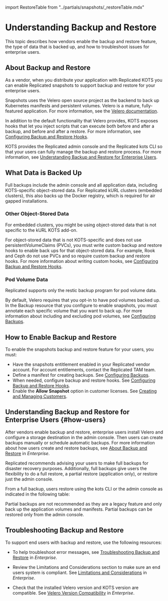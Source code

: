 import RestoreTable from "../partials/snapshots/_restoreTable.mdx"

# Understanding Backup and Restore

This topic describes how vendors enable the backup and restore feature, the type of data that is backed up, and how to troubleshoot issues for enterprise users. 

## About Backup and Restore

As a vendor, when you distribute your application with Replicated KOTS you can enable Replicated snapshots to support backup and restore for your enterprise users.

Snapshots uses the Velero open source project as the backend to back up Kubernetes manifests and persistent volumes. Velero is a mature, fully-featured application. For more information, see the [Velero documentation](https://velero.io/docs/).

In addition to the default functionality that Velero provides, KOTS exposes hooks that let you inject scripts that can execute both before and after a backup, and before and after a restore. For more information, see [Configuring Backup and Restore Hooks](snapshots-hooks).

KOTS provides the Replicated admin console and the Replicated kots CLI so that your users can fully manage the backup and restore process. For more information, see [Understanding Backup and Restore for Enterprise Users](#how-users).

## What Data is Backed Up

Full backups include the admin console and all application data, including KOTS-specific object-stored data. For Replicated kURL clusters (embedded clusters), this also backs up the Docker registry, which is required for air gapped installations.

### Other Object-Stored Data

For embedded clusters, you might be using object-stored data that is not specific to the kURL KOTS add-on. 

For object-stored data that is not KOTS-specific and does not use persistentVolumeClaims (PVCs), you must write custom backup and restore hooks to enable back ups for that object-stored data. For example, Rook and Ceph do not use PVCs and so require custom backup and restore hooks. For more information about writing custom hooks, see [Configuring Backup and Restore Hooks](snapshots-hooks).

### Pod Volume Data

Replicated supports only the restic backup program for pod volume data.

By default, Velero requires that you opt-in to have pod volumes backed up. In the Backup resource that you configure to enable snapshots, you must annotate each specific volume that you want to back up. For more information about including and excluding pod volumes, see [Configuring Backups](snapshots-configuring-backups). 

## How to Enable Backup and Restore

To enable the snapshots backup and restore feature for your users, you must:

- Have the snapshots entitlement enabled in your Replicated vendor account. For account entitlements, contact the Replicated TAM team.
- Define a manifest for creating backups. See [Configuring Backups](snapshots-configuring-backups).
- When needed, configure backup and restore hooks. See [Configuring Backup and Restore Hooks](snapshots-hooks).
- Enable the **Allow Snapshot** option in customer licenses. See [Creating and Managing Customers](releases-creating-customer).

## Understanding Backup and Restore for Enterprise Users {#how-users}

After vendors enable backup and restore, enterprise users install Velero and configure a storage destination in the admin console. Then users can create backups manually or schedule automatic backups. For more information about how users create and restore backups, see [About Backup and Restore](/enterprise/snapshots-understanding) in _Enterprise_.

Replicated recommends advising your users to make full backups for disaster recovery purposes. Additionally, full backups give users the flexibility to do a full restore, a partial restore (application only), or restore just the admin console.

From a full backup, users restore using the kots CLI or the admin console as indicated in the following table:

<RestoreTable/>

Partial backups are not recommended as they are a legacy feature and only back up the application volumes and manifests. Partial backups can be restored only from the admin console.

## Troubleshooting Backup and Restore

To support end users with backup and restore, use the following resources:

- To help troubleshoot error messages, see [Troubleshooting Backup and Restore](/enterprise/snapshots-troubleshooting-backup-restore) in _Enterprise_. 

- Review the Limitations and Considerations section to make sure an end users system is compliant. See [Limitations and Considerations](/enterprise/snapshots-understanding#limitations-and-considerations) in _Enterprise_.

- Check that the installed Velero version and KOTS version are compatible. See [Velero Version Compatibility](/enterprise/snapshots-understanding#velero-version-compatibility) in _Enterprise_.